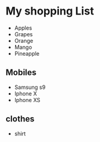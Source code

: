 # My shopping List

- Apples
- Grapes
- Orange
- Mango
- Pineapple

## Mobiles
- Samsung s9
- Iphone X
- Iphone XS

## clothes
- shirt

